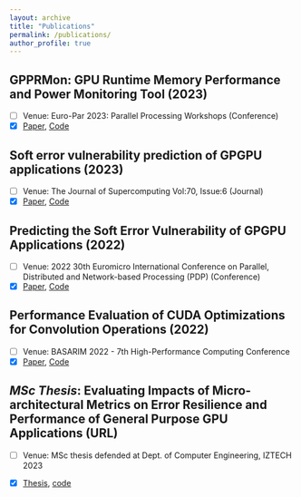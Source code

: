 ```yaml
---
layout: archive
title: "Publications"
permalink: /publications/
author_profile: true
---
```


## GPPRMon: GPU Runtime Memory Performance and Power Monitoring Tool (2023) <br />
- [ ] Venue:  Euro-Par 2023: Parallel Processing Workshops (Conference)
- [x] [Paper](https://scholar.google.com/citations?view_op=view_citation&hl=en&user=uj3eWlIAAAAJ&citation_for_view=uj3eWlIAAAAJ:qjMakFHDy7sC), [Code](https://github.com/parsiyte/GPPRMon)

## Soft error vulnerability prediction of GPGPU applications (2023) <br />
- [ ] Venue: The Journal of Supercomputing Vol:70, Issue:6 (Journal)
- [x] [Paper](https://scholar.google.com/citations?view_op=view_citation&hl=en&user=uj3eWlIAAAAJ&citation_for_view=uj3eWlIAAAAJ:d1gkVwhDpl0C), [Code](https://github.com/BT-MasterThesis/SoftErrorVulnerabilityPrediction-GPGPUs)

## Predicting the Soft Error Vulnerability of GPGPU Applications (2022) <br />
- [ ] Venue: 2022 30th Euromicro International Conference on Parallel, Distributed and Network-based Processing (PDP) (Conference)
- [x] [Paper](https://scholar.google.com/citations?view_op=view_citation&hl=en&user=uj3eWlIAAAAJ&citation_for_view=uj3eWlIAAAAJ:u-x6o8ySG0sC), [Code](https://github.com/BT-MasterThesis/SoftErrorVulnerabilityPrediction-GPGPUs)

## Performance Evaluation of CUDA Optimizations for Convolution Operations (2022) <br />
- [ ] Venue: BASARIM 2022 - 7th High-Performance Computing Conference 
- [x] [Paper](https://scholar.google.com/citations?view_op=view_citation&hl=en&user=uj3eWlIAAAAJ&citation_for_view=uj3eWlIAAAAJ:u5HHmVD_uO8C), [Code](https://github.com/BT-MasterThesis/Optimizing_ConvolutionAlgorithms_CUDA)

## _MSc Thesis_: Evaluating Impacts of Micro-architectural Metrics on Error Resilience and Performance of General Purpose GPU Applications (URL) <br />
- [ ] Venue: MSc thesis defended at Dept. of Computer Engineering, IZTECH 2023 
- [x] [Thesis](https://www.proquest.com/openview/1717ffc4207b95d340d809a87ffe6183/1?pq-origsite=gscholar&cbl=2026366&diss=y), [code](https://github.com/BT-MasterThesis)

